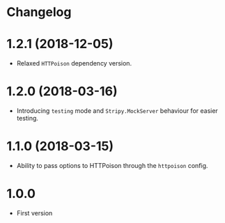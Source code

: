 # Changelog

# 1.2.1 (2018-12-05)
- Relaxed `HTTPoison` dependency version.

# 1.2.0 (2018-03-16)
- Introducing `testing` mode and `Stripy.MockServer` behaviour for easier testing.

# 1.1.0 (2018-03-15)
- Ability to pass options to HTTPoison through the `httpoison` config.

# 1.0.0
- First version
